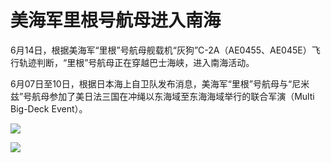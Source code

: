 

# 美海军里根号航母进入南海

6月14日，根据美海军“里根”号航母舰载机“灰狗”C-2A（AE0455、AE045E）飞行轨迹判断，“里根”号航母正在穿越巴士海峡，进入南海活动。

6月07日至10日，根据日本海上自卫队发布消息，美海军“里根”号航母与“尼米兹”号航母参加了美日法三国在冲绳以东海域至东海海域举行的联合军演（Multi
Big-Deck Event）。

![](https://inews.gtimg.com/news_bt/O9qJsdWloe-TtvLD1qghEEjqpU1DRnwoaqOjRjTgs1ogMAA/1000)

![](https://inews.gtimg.com/news_bt/On1f42FxuvWr1lryZA-zYg6uOxP4jNVI344K7PUcMODxwAA/1000)

